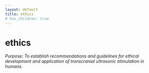 ```yaml
---
layout: default
title: ethics
# has_children: true
---
```

# ethics
*Purpose: To establish recommendations and guidelines for ethical development and application of  transcranial ultrasonic stimulation in humans.* 

